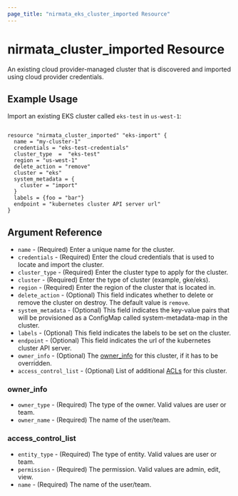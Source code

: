 ```yaml
---
page_title: "nirmata_eks_cluster_imported Resource"
---
```


# nirmata_cluster_imported Resource

An existing cloud provider-managed cluster that is discovered and imported using cloud provider credentials.

## Example Usage

Import an existing EKS cluster called `eks-test` in `us-west-1`:

```hcl

resource "nirmata_cluster_imported" "eks-import" {
  name = "my-cluster-1"
  credentials = "eks-test-credentials"
  cluster_type  =  "eks-test"
  region = "us-west-1"
  delete_action = "remove"
  cluster = "eks"
  system_metadata = {
    cluster = "import"
  }
  labels = {foo = "bar"}
  endpoint = "kubernetes cluster API server url"
}

```

## Argument Reference

* `name` - (Required) Enter a unique name for the cluster.
* `credentials` - (Required) Enter the cloud credentials that is used to locate and import the cluster.
* `cluster_type` - (Required) Enter the cluster type to apply for the cluster.
* `cluster` - (Required) Enter the type of cluster (example, gke/eks).
* `region` - (Required) Enter the region of the cluster that is located in.
* `delete_action` - (Optional) This field indicates whether to delete or remove the cluster on destroy. The default value is `remove`.
* `system_metadata` - (Optional) This field indicates the key-value pairs that will be provisioned as a ConfigMap called system-metadata-map in the cluster.
* `labels` - (Optional) This field indicates the labels to be set on the cluster.
* `endpoint` - (Optional) This field indicates the url of the kubernetes cluster API server.
* `owner_info` - (Optional) The [owner_info](#owner_info) for this cluster, if it has to be overridden.
* `access_control_list` - (Optional) List of additional [ACLs](#access_control_list) for this cluster.

### owner_info
* `owner_type` - (Required) The type of the owner. Valid values are user or team.
* `owner_name` - (Required) The name of the user/team.

### access_control_list
* `entity_type` - (Required) The type of entity. Valid values are user or team.
* `permission` - (Required) The permission. Valid values are admin, edit, view.
* `name` - (Required) The name of the user/team.
